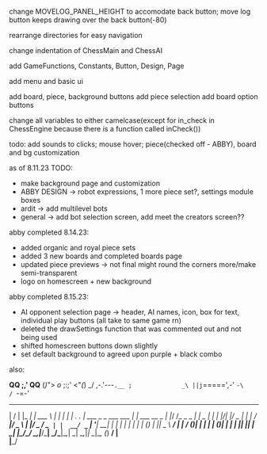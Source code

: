 change MOVELOG_PANEL_HEIGHT to accomodate back button; move log button keeps drawing over the back button(-80)

rearrange directories for easy navigation

change indentation of ChessMain and ChessAI

add GameFunctions, Constants, Button, Design, Page

add menu and basic ui

add board, piece, background buttons
    add piece selection
    add board option buttons

change all variables to either camelcase(except for in_check in ChessEngine because there is a function called inCheck())

todo: add sounds to clicks; mouse hover; piece(checked off - ABBY), board and bg customization

as of 8.11.23 TODO:
- make background page and customization
- ABBY DESIGN -> robot expressions, 1 more piece set?, settings module boxes
- ardit -> add multilevel bots
- general -> add bot selection screen, add meet the creators screen??

abby completed 8.14.23:
- added organic and royal piece sets
- added 3 new boards and completed boards page
- updated piece previews -> not final might round the corners more/make semi-transparent
- logo on homescreen + new background


abby completed 8.15.23:
- AI opponent selection page -> header, AI names, icon, box for text, individual play buttons (all take to same game rn)
- deleted the drawSettings function that was commented out and not being used
- shifted homescreen buttons down slightly
- set default background to agreed upon purple + black combo


also:



  __QQ                       ;,'   QQ__
 (_)_">         _o_       ;:;'    <"_(_)
_/          ,-.'---`.__ ;              _\
           ||j`=====',-'
            `-\     /
               `-=-' 

___  ___                       _____           ______          _         _ 
|  \/  |                      |_   _|          | ___ \        | |       | |
| .  . | ___  _   _ ___  ___    | | ___  __ _  | |_/ /_ _ _ __| |_ _   _| |
| |\/| |/ _ \| | | / __|/ _ \   | |/ _ \/ _` | |  __/ _` | '__| __| | | | |
| |  | | (_) | |_| \__ \  __/   | |  __/ ()_| | | | | ()_| | |  | |_| |_| |
\_|  |_/\___/ \__,_|___/\___|   \_/\___|\__,_| \_|  \__,_|_|   \__|\__, (_)
                                                                    __/ |  
                                                                   |___/ 


